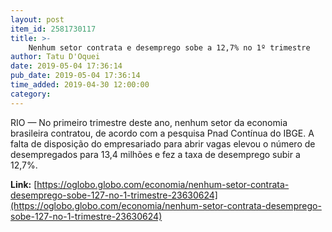 ```yaml
---
layout: post
item_id: 2581730117
title: >-
    Nenhum setor contrata e desemprego sobe a 12,7% no 1º trimestre
author: Tatu D'Oquei
date: 2019-05-04 17:36:14
pub_date: 2019-05-04 17:36:14
time_added: 2019-04-30 12:00:00
category: 
---
```


RIO — No primeiro trimestre deste ano, nenhum setor da economia brasileira contratou, de acordo com a pesquisa Pnad Contínua do IBGE. A falta de disposição do empresariado para abrir vagas elevou o número de desempregados para 13,4 milhões e fez a taxa de desemprego subir a 12,7%.

**Link:** [https://oglobo.globo.com/economia/nenhum-setor-contrata-desemprego-sobe-127-no-1-trimestre-23630624](https://oglobo.globo.com/economia/nenhum-setor-contrata-desemprego-sobe-127-no-1-trimestre-23630624)

